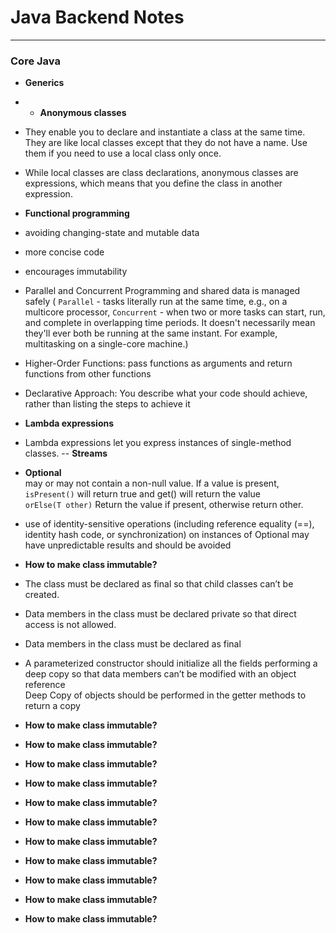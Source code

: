 # Java Backend Notes

- ---------------------------------
<h3>Core Java</h3>

- **Generics**<br>

-
    - **Anonymous classes**<br>
- They enable you to declare and instantiate a class at the same time. They are like local classes except that they do not have a name. Use them if you need to use a local class only once.
- While local classes are class declarations, anonymous classes are expressions, which means that you define the class in another expression.
- **Functional programming**<br>
- avoiding changing-state and mutable data
- more concise code
- encourages immutability
- Parallel and Concurrent Programming and shared data is managed safely (
  `Parallel` - tasks literally run at the same time, e.g., on a multicore
  processor, `Concurrent` - when two or more tasks can start, run, and complete in
  overlapping time periods. It doesn't necessarily mean they'll ever both be running at
  the same instant. For example, multitasking on a single-core machine.)
- Higher-Order Functions: pass functions as arguments and return
  functions from other functions
- Declarative Approach: You describe what your code should achieve, rather
  than listing the steps to achieve it
- **Lambda expressions**<br>
- Lambda expressions let you express instances of single-method classes.
  -- **Streams**
- **Optional**<br>
  may or may not contain a non-null value. If a value is present,
  `isPresent()` will return true and get() will return the value<br>
  `orElse(T other)`
  Return the value if present, otherwise return other.
- use of identity-sensitive operations (including reference equality (==),
  identity hash code, or synchronization) on instances of Optional may have
  unpredictable results and should be avoided
- **How to make class immutable?**<br>
- The class must be declared as final so that child classes can’t be created.
- Data members in the class must be declared private so that direct access is not allowed.<br>
- Data members in the class must be declared as final<br>
- A parameterized constructor should initialize all the fields performing a deep copy so that data members can’t be modified with an object reference <br>
  Deep Copy of objects should be performed in the getter methods to return a copy<br>
- **How to make class immutable?**<br>
- **How to make class immutable?**<br>
- **How to make class immutable?**<br>
- **How to make class immutable?**<br>
- **How to make class immutable?**<br>
- **How to make class immutable?**<br>
- **How to make class immutable?**<br>
- **How to make class immutable?**<br>
- **How to make class immutable?**<br>
- **How to make class immutable?**<br>
- **How to make class immutable?**<br>